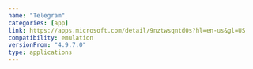 ```yaml
---
name: "Telegram"
categories: [app]
link: https://apps.microsoft.com/detail/9nztwsqntd0s?hl=en-us&gl=US
compatibility: emulation
versionFrom: "4.9.7.0"
type: applications
---
```


